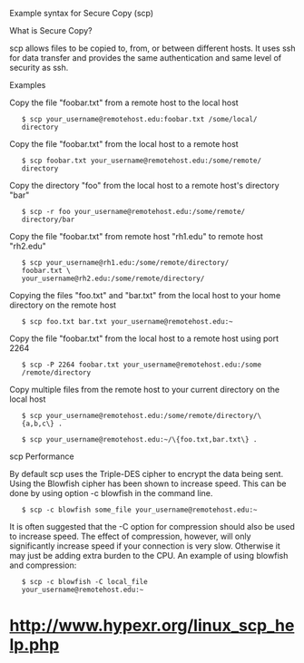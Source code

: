 Example syntax for Secure Copy (scp)

What is Secure Copy?

scp allows files to be copied to, from, or between different
hosts. It uses ssh for data transfer and provides the same
authentication and same level of security as ssh.

Examples

Copy the file "foobar.txt" from a remote host to the local host

```
   $ scp your_username@remotehost.edu:foobar.txt /some/local/
   directory
```

Copy the file "foobar.txt" from the local host to a remote host

```
   $ scp foobar.txt your_username@remotehost.edu:/some/remote/
   directory
```

Copy the directory "foo" from the local host to a remote host's
directory "bar"

```
   $ scp -r foo your_username@remotehost.edu:/some/remote/
   directory/bar
```

Copy the file "foobar.txt" from remote host "rh1.edu" to remote
host "rh2.edu"

```
   $ scp your_username@rh1.edu:/some/remote/directory/
   foobar.txt \
   your_username@rh2.edu:/some/remote/directory/
```

Copying the files "foo.txt" and "bar.txt" from the local host
to your home directory on the remote host

```
   $ scp foo.txt bar.txt your_username@remotehost.edu:~
```

Copy the file "foobar.txt" from the local host to a remote host
using port 2264

```
   $ scp -P 2264 foobar.txt your_username@remotehost.edu:/some
   /remote/directory
```

Copy multiple files from the remote host to your current
directory on the local host

```
   $ scp your_username@remotehost.edu:/some/remote/directory/\
   {a,b,c\} .

   $ scp your_username@remotehost.edu:~/\{foo.txt,bar.txt\} .
```

scp Performance

By default scp uses the Triple-DES cipher to encrypt the data
being sent. Using the Blowfish cipher has been shown to
increase speed. This can be done by using option -c blowfish in
the command line.

```
   $ scp -c blowfish some_file your_username@remotehost.edu:~
```

It is often suggested that the -C option for compression should
also be used to increase speed. The effect of compression,
however, will only significantly increase speed if your
connection is very slow. Otherwise it may just be adding extra
burden to the CPU. An example of using blowfish and
compression:

```
   $ scp -c blowfish -C local_file
   your_username@remotehost.edu:~
```


# http://www.hypexr.org/linux_scp_help.php

<!-- vim:ft=markdown
-->



